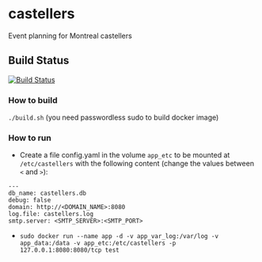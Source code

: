 # castellers
Event planning for Montreal castellers

## Build Status
[![Build Status](https://travis-ci.com/vilisseranen/castellers.svg?branch=master)](https://travis-ci.com/vilisseranen/castellers)


### How to build
`./build.sh` (you need passwordless sudo to build docker image)

### How to run

- Create a file config.yaml in the volume `app_etc` to be mounted at `/etc/castellers` with the following content (change the values between `<` and `>`):
```
--- 
db_name: castellers.db
debug: false
domain: http://<DOMAIN_NAME>:8080
log.file: castellers.log
smtp.server: <SMTP_SERVER>:<SMTP_PORT>
```

- `sudo docker run --name app -d -v app_var_log:/var/log -v app_data:/data -v app_etc:/etc/castellers -p 127.0.0.1:8080:8080/tcp test`
